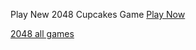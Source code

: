 Play New 2048 Cupcakes  Game <a href="https://2048-cupcake.blogspot.com/2021/04/new2048-cupcakes.html" target="_blank">Play Now </a>

<a href="https://2048-cupcake.blogspot.com/2022/08/2048-all-games.html" target="_blank"
   onmouseover="this.style.backgroundColor='#ffdd00';this.style.color='#aaaaaa'"
   onmouseout="this.style.backgroundColor='transparent';this.style.color='inherit'">
2048 all games
</a>
